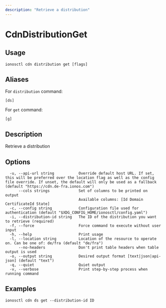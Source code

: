 ```yaml
---
description: "Retrieve a distribution"
---
```


# CdnDistributionGet

## Usage

```text
ionosctl cdn distribution get [flags]
```

## Aliases

For `distribution` command:

```text
[ds]
```

For `get` command:

```text
[g]
```

## Description

Retrieve a distribution

## Options

```text
  -u, --api-url string           Override default host URL. If set, this will be preferred over the location flag as well as the config file override. If unset, the default will only be used as a fallback (default "https://cdn.de-fra.ionos.com")
      --cols strings             Set of columns to be printed on output 
                                 Available columns: [Id Domain CertificateId State]
  -c, --config string            Configuration file used for authentication (default "$XDG_CONFIG_HOME/ionosctl/config.yaml")
  -i, --distribution-id string   The ID of the distribution you want to retrieve (required)
  -f, --force                    Force command to execute without user input
  -h, --help                     Print usage
  -l, --location string          Location of the resource to operate on. Can be one of: de/fra (default "de/fra")
      --no-headers               Don't print table headers when table output is used
  -o, --output string            Desired output format [text|json|api-json] (default "text")
  -q, --quiet                    Quiet output
  -v, --verbose                  Print step-by-step process when running command
```

## Examples

```text
ionosctl cdn ds get --distribution-id ID
```

